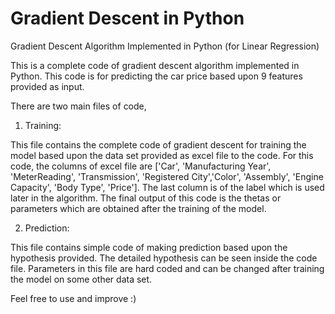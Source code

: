 # Gradient Descent in Python
Gradient Descent Algorithm Implemented in Python (for Linear Regression)

This is a complete code of gradient descent algorithm implemented in Python. This code is for predicting the car price based upon 9 features provided as input.

There are two main files of code,

1. Training:

This file contains the complete code of gradient descent for training the model based upon the data set provided as excel file to the code. For this code, the columns of excel file are ['Car', 'Manufacturing Year', 'MeterReading', 'Transmission', 'Registered City','Color', 'Assembly', 'Engine Capacity', 'Body Type', 'Price']. The last column is of the label which is used later in the algorithm. The final output of this code is the thetas or parameters which are obtained after the training of the model.

2. Prediction:

This file contains simple code of making prediction based upon the hypothesis provided. The detailed hypothesis can be seen inside the code file. Parameters in this file are hard coded and can be changed after training the model on some other data set.

Feel free to use and improve :)
